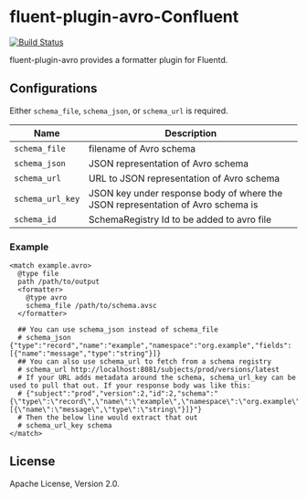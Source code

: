 # fluent-plugin-avro-Confluent


[![Build Status](https://travis-ci.org/takebayashi/fluent-plugin-avro.svg)](https://travis-ci.org/takebayashi/fluent-plugin-avro)

fluent-plugin-avro provides a formatter plugin for Fluentd.

## Configurations

Either `schema_file`, `schema_json`, or `schema_url` is required.

| Name | Description |
| ---- | ----------- |
| `schema_file` | filename of Avro schema |
| `schema_json` | JSON representation of Avro schema |
| `schema_url`  | URL to JSON representation of Avro schema |
| `schema_url_key`  | JSON key under response body of where the JSON representation of Avro schema is |
| `schema_id`  | SchemaRegistry Id to be added to avro file |

### Example

```
<match example.avro>
  @type file
  path /path/to/output
  <formatter>
    @type avro
    schema_file /path/to/schema.avsc
  </formatter>

  ## You can use schema_json instead of schema_file
  # schema_json {"type":"record","name":"example","namespace":"org.example","fields":[{"name":"message","type":"string"}]}
  ## You can also use schema_url to fetch from a schema registry
  # schema_url http://localhost:8081/subjects/prod/versions/latest
  # If your URL adds metadata around the schema, schema_url_key can be used to pull that out. If your response body was like this:
  # {"subject":"prod","version":2,"id":2,"schema":"{\"type\":\"record\",\"name\":\"example\",\"namespace\":\"org.example\",\"fields\":[{\"name\":\"message\",\"type\":\"string\"}]}"}
  # Then the below line would extract that out
  # schema_url_key schema
</match>
```

## License

Apache License, Version 2.0.
